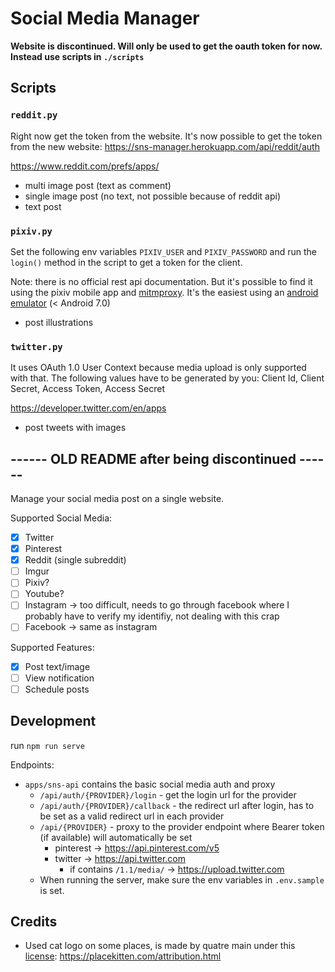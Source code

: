 # Social Media Manager

**Website is discontinued. Will only be used to get the oauth token for now. Instead use scripts in `./scripts`**

## Scripts

### `reddit.py`

Right now get the token from the website. It's now possible to get the token from the new website: https://sns-manager.herokuapp.com/api/reddit/auth

https://www.reddit.com/prefs/apps/

- multi image post (text as comment)
- single image post (no text, not possible because of reddit api)
- text post

### `pixiv.py`

Set the following env variables `PIXIV_USER` and `PIXIV_PASSWORD` and run the `login()` method in the script to get a token for the client.

Note: there is no official rest api documentation. But it's possible to find it using the pixiv mobile app and [mitmproxy](mitmproxy.org). It's the easiest using an [android emulator](genymotion.com/) (< Android 7.0)

- post illustrations

### `twitter.py`

It uses OAuth 1.0 User Context because media upload is only supported with that. The following values have to be generated by you: Client Id, Client Secret, Access Token, Access Secret

https://developer.twitter.com/en/apps

- post tweets with images

## ------ OLD README after being discontinued ------

Manage your social media post on a single website.

Supported Social Media:

- [x] Twitter
- [x] Pinterest
- [x] Reddit (single subreddit)
- [ ] Imgur
- [ ] Pixiv?
- [ ] Youtube?
- [ ] Instagram -> too difficult, needs to go through facebook where I probably have to verify my identifiy, not dealing with this crap
- [ ] Facebook -> same as instagram

Supported Features:

- [x] Post text/image
- [ ] View notification
- [ ] Schedule posts

## Development

run `npm run serve`

Endpoints:

- `apps/sns-api` contains the basic social media auth and proxy
  - `/api/auth/{PROVIDER}/login` - get the login url for the provider
  - `/api/auth/{PROVIDER}/callback` - the redirect url after login, has to be set as a valid redirect url in each provider
  - `/api/{PROVIDER}` - proxy to the provider endpoint where Bearer token (if available) will automatically be set
    - pinterest -> https://api.pinterest.com/v5
    - twitter -> https://api.twitter.com
      - if contains `/1.1/media/` -> https://upload.twitter.com
  - When running the server, make sure the env variables in `.env.sample` is set.

## Credits

- Used cat logo on some places, is made by quatre main under this [license](https://creativecommons.org/licenses/by/2.0/): https://placekitten.com/attribution.html
